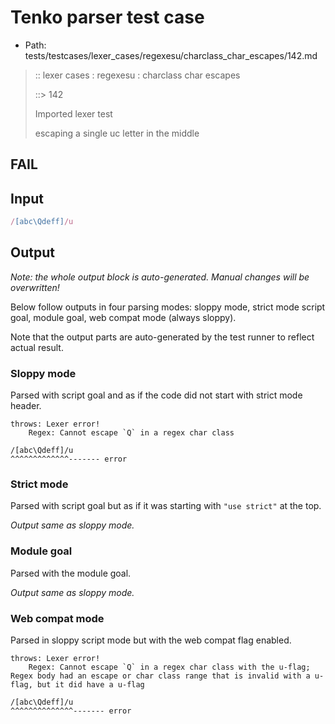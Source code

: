 # Tenko parser test case

- Path: tests/testcases/lexer_cases/regexesu/charclass_char_escapes/142.md

> :: lexer cases : regexesu : charclass char escapes
>
> ::> 142
>
> Imported lexer test
>
> escaping a single uc letter in the middle

## FAIL

## Input

`````js
/[abc\Qdeff]/u
`````

## Output

_Note: the whole output block is auto-generated. Manual changes will be overwritten!_

Below follow outputs in four parsing modes: sloppy mode, strict mode script goal, module goal, web compat mode (always sloppy).

Note that the output parts are auto-generated by the test runner to reflect actual result.

### Sloppy mode

Parsed with script goal and as if the code did not start with strict mode header.

`````
throws: Lexer error!
    Regex: Cannot escape `Q` in a regex char class

/[abc\Qdeff]/u
^^^^^^^^^^^^^------- error
`````

### Strict mode

Parsed with script goal but as if it was starting with `"use strict"` at the top.

_Output same as sloppy mode._

### Module goal

Parsed with the module goal.

_Output same as sloppy mode._

### Web compat mode

Parsed in sloppy script mode but with the web compat flag enabled.

`````
throws: Lexer error!
    Regex: Cannot escape `Q` in a regex char class with the u-flag; Regex body had an escape or char class range that is invalid with a u-flag, but it did have a u-flag

/[abc\Qdeff]/u
^^^^^^^^^^^^^^------- error
`````

